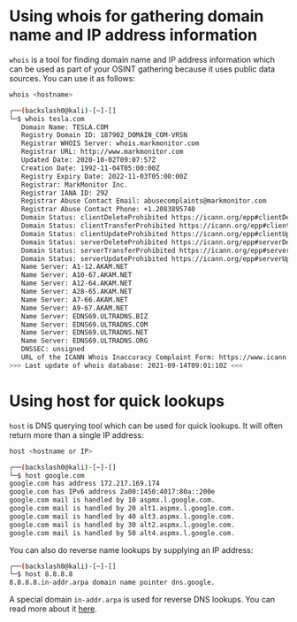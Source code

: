 # Using whois for gathering domain name and IP address information
`whois` is a tool for finding domain name and IP address information which can be used as part of your OSINT gathering because it uses public data sources. You can use it as follows:
```bash
whois <hostname>
```
```bash
┌──(backslash0@kali)-[~]-[]
└─$ whois tesla.com                                                                                                                                                                                                                      1 ⨯
   Domain Name: TESLA.COM
   Registry Domain ID: 187902_DOMAIN_COM-VRSN
   Registrar WHOIS Server: whois.markmonitor.com
   Registrar URL: http://www.markmonitor.com
   Updated Date: 2020-10-02T09:07:57Z
   Creation Date: 1992-11-04T05:00:00Z
   Registry Expiry Date: 2022-11-03T05:00:00Z
   Registrar: MarkMonitor Inc.
   Registrar IANA ID: 292
   Registrar Abuse Contact Email: abusecomplaints@markmonitor.com
   Registrar Abuse Contact Phone: +1.2083895740
   Domain Status: clientDeleteProhibited https://icann.org/epp#clientDeleteProhibited
   Domain Status: clientTransferProhibited https://icann.org/epp#clientTransferProhibited
   Domain Status: clientUpdateProhibited https://icann.org/epp#clientUpdateProhibited
   Domain Status: serverDeleteProhibited https://icann.org/epp#serverDeleteProhibited
   Domain Status: serverTransferProhibited https://icann.org/epp#serverTransferProhibited
   Domain Status: serverUpdateProhibited https://icann.org/epp#serverUpdateProhibited
   Name Server: A1-12.AKAM.NET
   Name Server: A10-67.AKAM.NET
   Name Server: A12-64.AKAM.NET
   Name Server: A28-65.AKAM.NET
   Name Server: A7-66.AKAM.NET
   Name Server: A9-67.AKAM.NET
   Name Server: EDNS69.ULTRADNS.BIZ
   Name Server: EDNS69.ULTRADNS.COM
   Name Server: EDNS69.ULTRADNS.NET
   Name Server: EDNS69.ULTRADNS.ORG
   DNSSEC: unsigned
   URL of the ICANN Whois Inaccuracy Complaint Form: https://www.icann.org/wicf/
>>> Last update of whois database: 2021-09-14T09:01:10Z <<<
```

# Using host for quick lookups
`host` is DNS querying tool which can be used for quick lookups. It will often return more than a single IP address:
```bash
host <hostname or IP>
```
```bash
┌──(backslash0@kali)-[~]-[]
└─$ host google.com                
google.com has address 172.217.169.174
google.com has IPv6 address 2a00:1450:4017:80a::200e
google.com mail is handled by 10 aspmx.l.google.com.
google.com mail is handled by 20 alt1.aspmx.l.google.com.
google.com mail is handled by 40 alt3.aspmx.l.google.com.
google.com mail is handled by 30 alt2.aspmx.l.google.com.
google.com mail is handled by 50 alt4.aspmx.l.google.com.
```

You can also do reverse name lookups by supplying an IP address:
```bash
┌──(backslash0@kali)-[~]-[]
└─$ host 8.8.8.8        
8.8.8.8.in-addr.arpa domain name pointer dns.google.
```

A special domain `in-addr.arpa` is used for reverse DNS lookups. You can read more about it [here](../../../Networking/DNS/The%20in-addr.arpa%20Domain.md).
